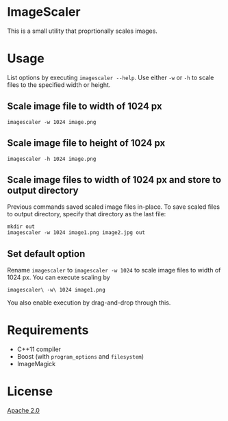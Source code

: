 # ImageScaler

This is a small utility that proprtionally scales images.

# Usage

List options by executing `imagescaler --help`. Use either `-w` or `-h` to scale files
to the specified width or height.

## Scale image file to width of 1024 px

```
imagescaler -w 1024 image.png
```

## Scale image file to height of 1024 px

```
imagescaler -h 1024 image.png
```

## Scale image files to width of 1024 px and store to output directory

Previous commands saved scaled image files in-place. To save scaled files
to output directory, specify that directory as the last file:

```
mkdir out
imagescaler -w 1024 image1.png image2.jpg out
```

## Set default option

Rename `imagescaler` to `imagescaler -w 1024` to scale image files
to width of 1024 px. You can execute scaling by

```
imagescaler\ -w\ 1024 image1.png
```

You also enable execution by drag-and-drop through this.

# Requirements

* C++11 compiler
* Boost (with `program_options` and `filesystem`)
* ImageMagick

# License

[Apache 2.0](LICENSE)
